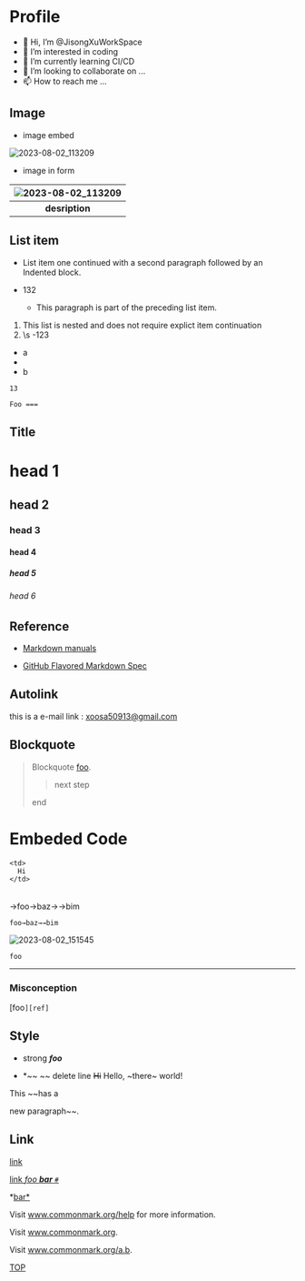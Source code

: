# Profile

- 👋 Hi, I’m @JisongXuWorkSpace
- 👀 I’m interested in coding  
- 🌱 I’m currently learning CI/CD 
- 💞️ I’m looking to collaborate on ...
- 📫 How to reach me ...


<!---
JisongXuWorkSpace/JisongXuWorkSpace is a ✨ special ✨ repository because its `README.md` (this file) appears on your GitHub profile.
You can click the Preview link to take a look at your changes.
--->




## Image

- image embed

![2023-08-02_113209](https://github.com/JisongXuWorkSpace/JisongXuWorkSpace/assets/125253933/8718d9b2-0e7b-473b-9c23-f487785cf205)

- image in form

|![2023-08-02_113209](https://github.com/JisongXuWorkSpace/JisongXuWorkSpace/assets/125253933/8718d9b2-0e7b-473b-9c23-f487785cf205) |
|:--:|
|<b>desription</b>|

## List item

+ List item one continued with a second paragraph followed by an
Indented block.

+ 132
  - This paragraph is part of the preceding list item.

1. This list is nested and does not require explict item continuation
2. \s
   -123

* a
*
* b


`13`

`Foo
===`

## Title

# head 1
## head 2
### head 3
#### head 4
##### head 5
###### head 6



## Reference
- [Markdown manuals](
https://www.it145.com/9/13475.html#:~:text=%E8%AA%9E%E6%B3%95%E8%AA%AA%E6%98%8E%EF%BC%9A%20%5B%5D%E8%A3%A1%E5%AF%AB%E9%80%A3%E7%B5%90%E6%96%87%E5%AD%97%EF%BC%8C%28%29%E8%A3%A1%E5%AF%AB%E9%80%A3%E7%B5%90%E5%9C%B0%E5%9D%80%2C%20%28%29%E4%B8%AD%E7%9A%84%E2%80%9D%E2%80%9C%E4%B8%AD%E5%8F%AF%E4%BB%A5%E7%82%BA%E9%80%A3%E7%B5%90%E6%8C%87%E5%AE%9Atitle%E5%B1%AC%E6%80%A7%EF%BC%8Ctitle%E5%B1%AC%E6%80%A7%E5%8F%AF%E5%8A%A0%E5%8F%AF%E4%B8%8D%E5%8A%A0%E3%80%82%20title%E5%B1%AC%E6%80%A7%E7%9A%84%E6%95%88%E6%9E%9C%E6%98%AF%E6%BB%91%E9%BC%A0%E6%87%B8%E5%81%9C%E5%9C%A8%E9%80%A3%E7%B5%90%E4%B8%8A%E6%9C%83%E5%87%BA%E7%8F%BE%E6%8C%87%E5%AE%9A%E7%9A%84%20title%E6%96%87%E5%AD%97%E3%80%82%20%201%20%E7%B5%90%E6%96%87%E5%AD%97%5D%28,2%20%E7%B5%90%E5%9C%B0%E5%9D%80%20%E2%80%9C%E9%80%A3%E7%B5%90%E6%A8%99%E9%A1%8C%E2%80%9D%29%E2%80%99%E9%80%99%203%20%E7%9A%84%E5%BD%A2%E5%BC%8F%E3%80%82%20%204%20%E7%B5%90%E5%9C%B0%E5%9D%80%E8%88%87%E9%80%A3%E7%B5%90%E6%A8%99%E9%A1%8C%E5%89%8D%E6%9C%89%E4%B8%80%E5%80%8B%E7%A9%BA%E6%A0%BC%E3%80%82 )

- [GitHub Flavored Markdown Spec](https://github.github.com/gfm/#inline-link "GitHub Flavored Markdown Spec")

## Autolink
this is a e-mail link : <xoosa50913@gmail.com> 


## Blockquote

> Blockquote [foo].
>
> [foo]: /url
>
> > next step
>
> end




# Embeded Code

<table>

  <tr>

    <td>
      Hi
    </td>

  </tr>

</table>

→foo→baz→→bim
<pre><code>foo→baz→→bim
</code></pre>


![2023-08-02_151545](https://github.com/JisongXuWorkSpace/JisongXuWorkSpace/assets/125253933/4c01804a-f783-4c6b-b35e-806992b90cc8)

    foo
----


### Misconception
[foo`][ref]`



## Style

- strong ***foo***

- *~~ ~~
delete line ~~Hi~~ Hello, ~there~ world!

This ~~has a

new paragraph~~.



## Link



[link](/uri "title")

[link *foo **bar** `#`*][ref]

[ref]: /uri

*[bar*](/url)

Visit www.commonmark.org/help for more information.

Visit www.commonmark.org.

Visit www.commonmark.org/a.b.


[TOP](#profile)
